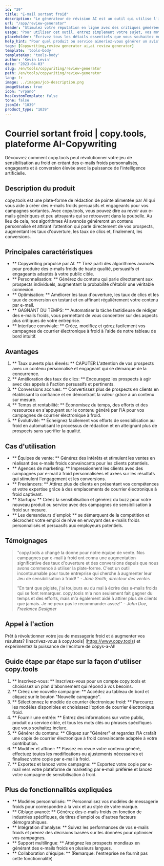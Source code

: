 ```yaml
---
id: "39"
title: "E-mail sortant froid"
description: "Le générateur de révision AI est un outil qui utilise l'intelligence artificielle pour créer des critiques authentiques et persuasives pour les produits ou les services.  Économisez du temps et des efforts en générant des avis réalistes, cohérents et engageants en fonction d'un sujet ou de mots clés donnés pour améliorer votre présence et votre crédibilité en ligne."
url: "/app/review-generator"
header: "Stimulez votre réputation en ligne avec des critiques générées par l'IA."
usage: "Pour utiliser cet outil, entrez simplement votre sujet, vos mots clés souhaités et vos fonctionnalités clés du produit ou du service.  Le générateur d'examen de l'IA créera ensuite une revue bien structurée, unique et persuasive basée sur votre contribution."
placeholder: "Écrivez tous les détails essentiels que vous souhaitez mettre en évidence dans la revue, par exemple: \ n \ n Points de clé: \ n \ n1.  Excellent service client \ n2.  Produit de haute qualité \ n3.  Expédition rapide \ n \ n Mots-clés: service client, qualité du produit, expédition \ n \ n"
help_hint: "Pour quel produit ou service aimeriez-vous générer un avis?  Entrez certains mots clés liés au sujet et nous créerons une revue convaincante en fonction de votre entrée.  Il est recommandé d'énumérer les points clés que vous souhaitez mettre en évidence dans la revue."
tags: [Copywriting,review generator ai,ai review generator]
template: 'tools-body'
templateKey: 'tools-body'
author: 'Kevin Levin'
date: "2023-04-03"
slug: /en/tools/copywriting/review-generator
path: /en/tools/copywriting/review-generator
lang: fr
image: ../images/job-description.png
imageStatus: true
icon: "vrpano"
hasCustomTemplate: false
tone: false
jsonId: "1039"
product_type: "1039"
---
```

# Courriel sortant froid |  copy.tools, plateforme AI-Copywriting

Découvrez comment copy.tools peut révolutionner votre jeu de sensibilisation au froid en créant des e-mails froids personnalisés, engageants et à conversion élevée avec la puissance de l'intelligence artificielle.

## Description du produit

copy.tools est une plate-forme de rédaction de pointe alimentée par AI qui vous aide à créer des e-mails froids persuasifs et engageants pour vos campagnes sortantes.  Avec copy.tools, vous pouvez dire au revoir aux e-mails génériques et peu attrayants qui se retrouvent dans la poubelle.  Au lieu de cela, nos algorithmes AI avancés généreront un contenu personnalisé et attirant l'attention qui parle directement de vos prospects, augmentant les taux d'ouverture, les taux de clics et, finalement, les conversions.

## Principales caractéristiques

- ** Copywriting propulsé par AI: ** Tirez parti des algorithmes avancés pour produire des e-mails froids de haute qualité, persuasifs et engageants adaptés à votre public cible.
 - ** Personnalisation: ** Générez du contenu qui parle directement aux prospects individuels, augmentant la probabilité d'établir une véritable connexion.
 - ** Optimisation: ** Améliorer les taux d'ouverture, les taux de clics et les taux de conversion en testant et en affinant régulièrement votre contenu par e-mail.
 - ** GAGNANT DU TEMPS: ** Automatiser la tâche fastidieuse de rédiger des e-mails froids, vous permettant de vous concentrer sur des aspects plus critiques de votre entreprise.
 - ** Interface conviviale: ** Créez, modifiez et gérez facilement vos campagnes de courrier électronique à froid à l'aide de notre tableau de bord intuitif.

## Avantages

1. ** Taux ouverts plus élevés: ** CAPUTER L'attention de vos prospects avec un contenu personnalisé et engageant qui se démarque de la concurrence.
 2. ** Amélioration des taux de clics: ** Encouragez les prospects à agir avec des appels à l'action persuasifs et pertinents.
 3. ** Conversions accrues: ** Convertissez plus de prospects en clients en établissant la confiance et en démontrant la valeur grâce à un contenu sur mesure.
 4. ** Temps et rentabilité: ** Économisez du temps, des efforts et des ressources en s'appuyant sur le contenu généré par l'IA pour vos campagnes de courrier électronique à froid.
 5. ** Évolutivité: ** Écheignez facilement vos efforts de sensibilisation au froid en automatisant le processus de rédaction et en atteignant plus de prospects sans sacrifier la qualité.

## Cas d'utilisation

- ** Équipes de vente: ** Générez des intérêts et stimulent les ventes en réalisant des e-mails froids convaincants pour les clients potentiels.
 - ** Agences de marketing: ** Impressionnent les clients avec des campagnes par e-mail à froid personnalisées et axées sur les résultats qui stimulent l'engagement et les conversions.
 - ** Freelancers: ** Attirez plus de clients en présentant vos compétences et votre expertise grâce à des emplacements de courrier électronique à froid captivant.
 - ** Startups: ** Créez la sensibilisation et générez du buzz pour votre nouveau produit ou service avec des campagnes de sensibilisation à froid sur mesure.
 - ** Les demandeurs d'emploi: ** se démarquent de la compétition et décrochez votre emploi de rêve en envoyant des e-mails froids personnalisés et persuasifs aux employeurs potentiels.

## Témoignages

> "copy.tools a changé la donne pour notre équipe de vente. Nos campagnes par e-mail à froid ont connu une augmentation significative des taux d'ouverture et des conversions depuis que nous avons commencé à utiliser la plate-forme. C'est un outil incontournable pour toute entreprise qui cherche à augmenter leur  Jeu de sensibilisation à froid! "  - _Jane Smith, directeur des ventes_
 >
 > "En tant que pigiste, j'ai toujours eu du mal à écrire des e-mails froids qui se font remarquer. copy.tools m'a non seulement fait gagner du temps et des efforts, mais m'a également aidé à attirer plus de clients que jamais. Je ne peux pas le recommander assez!"  - _John Doe, Freelance Designer_

## Appel à l'action

Prêt à révolutionner votre jeu de messagerie froid et à augmenter vos résultats?  [Inscrivez-vous à copy.tools] (https://www.copy.tools) et expérimentez la puissance de l'écriture de copys-a-AI!

## Guide étape par étape sur la façon d'utiliser copy.tools

1. ** Inscrivez-vous: ** Inscrivez-vous pour un compte copy.tools et choisissez un plan d'abonnement qui répond à vos besoins.
 2. ** Créez une nouvelle campagne: ** Accédez au tableau de bord et cliquez sur le bouton "Nouvelle campagne".
 3. ** Sélectionnez le modèle de courrier électronique froid: ** Parcourez les modèles disponibles et choisissez l'option de courrier électronique froid.
 4. ** Fournir une entrée: ** Entrez des informations sur votre public, produit ou service cible, et tous les mots clés ou phrases spécifiques que vous souhaitez inclure.
 5. ** Générer du contenu: ** Cliquez sur "Générer" et regardez l'IA crafaît une copie de courrier électronique à froid convaincante adaptée à votre contribution.
 6. ** Modifier et affiner: ** Passez en revue votre contenu généré, effectuez toutes les modifications ou ajustements nécessaires et finalisez votre copie par e-mail à froid.
 7. ** Exportez et lancez votre campagne: ** Exportez votre copie par e-mail vers votre plateforme de marketing par e-mail préférée et lancez votre campagne de sensibilisation à froid.

## Plus de fonctionnalités expliquées

- ** Modèles personnalisés: ** Personnalisez vos modèles de messagerie froids pour correspondre à la voix et au style de votre marque.
 - ** Ciblage avancé: ** Générez des e-mails froids en fonction de industries spécifiques, de titres d'emploi ou d'autres facteurs démographiques.
 - ** Intégration d'analyse: ** Suivez les performances de vos e-mails froids et prenez des décisions basées sur les données pour optimiser vos campagnes.
 - ** Support multilingue: ** Atteignez les prospects mondiaux en générant des e-mails froids en plusieurs langues.
 - ** Collaboration d'équipe: ** (Remarque: l'entreprise ne fournit pas cette fonctionnalité)
